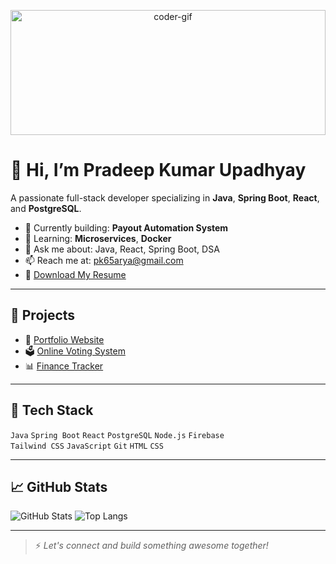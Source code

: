 <p align="center">
  <img src="https://media0.giphy.com/media/qgQUggAC3Pfv687qPC/giphy.gif" alt="coder-gif" width="100%" height="200px" />
</p>

# 👋 Hi, I’m Pradeep Kumar Upadhyay

A passionate full-stack developer specializing in **Java**, **Spring Boot**, **React**, and **PostgreSQL**.

- 🔭 Currently building: **Payout Automation System**
- 🌱 Learning: **Microservices**, **Docker**
- 💬 Ask me about: Java, React, Spring Boot, DSA
- 📫 Reach me at: [pk65arya@gmail.com](mailto:pk65arya@gmail.com)
- 📄 [Download My Resume](https://your-resume-link)

---

## 🚀 Projects

- 💼 [Portfolio Website](https://your-portfolio-link.netlify.app)
- 🗳️ [Online Voting System](https://votting-system.netlify.app)
- 📊 [Finance Tracker](https://personalfinancemanagement.netlify.app)

---

## 🧰 Tech Stack

`Java` `Spring Boot` `React` `PostgreSQL` `Node.js` `Firebase`  
`Tailwind CSS` `JavaScript` `Git` `HTML` `CSS`

---

## 📈 GitHub Stats

![GitHub Stats](https://github-readme-stats.vercel.app/api?username=pk65arya&show_icons=true&theme=tokyonight)
![Top Langs](https://github-readme-stats.vercel.app/api/top-langs/?username=pk65arya&layout=compact&theme=tokyonight)

---

> ⚡ *Let's connect and build something awesome together!*


